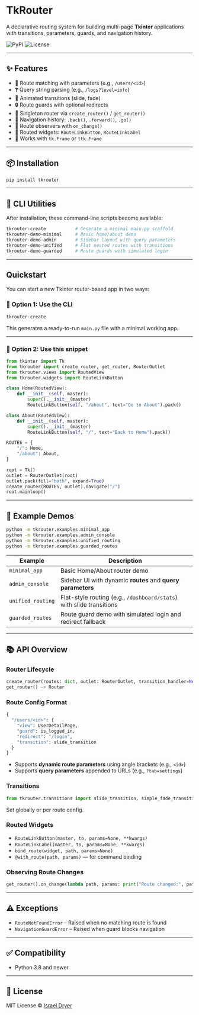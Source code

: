 # TkRouter

A declarative routing system for building multi-page **Tkinter** applications with transitions, parameters, guards, and navigation history.

![PyPI](https://img.shields.io/pypi/v/tkrouter) ![License](https://img.shields.io/github/license/israel-dryer/tkrouter)

---

## ✨ Features

* 🔀 Route matching with parameters (e.g., `/users/<id>`)
* ❓ Query string parsing (e.g., `/logs?level=info`)
* 🔄 Animated transitions (slide, fade)
* 🔒 Route guards with optional redirects
* 🧱 Singleton router via `create_router()` / `get_router()`
* 🧭 Navigation history: `.back()`, `.forward()`, `.go()`
* 📢 Route observers with `on_change()`
* 🧩 Routed widgets: `RouteLinkButton`, `RouteLinkLabel`
* 🎨 Works with `tk.Frame` or `ttk.Frame`

---

## 📦 Installation

```bash
pip install tkrouter
```

---

## 🚀 CLI Utilities

After installation, these command-line scripts become available:

```bash
tkrouter-create           # Generate a minimal main.py scaffold
tkrouter-demo-minimal     # Basic home/about demo
tkrouter-demo-admin       # Sidebar layout with query parameters
tkrouter-demo-unified     # Flat nested routes with transitions
tkrouter-demo-guarded     # Route guards with simulated login
```

---

## Quickstart

You can start a new Tkinter router-based app in two ways:

### 🚀 Option 1: Use the CLI

```bash
tkrouter-create
```

This generates a ready-to-run `main.py` file with a minimal working app.

---

### 🧪 Option 2: Use this snippet

```python
from tkinter import Tk
from tkrouter import create_router, get_router, RouterOutlet
from tkrouter.views import RoutedView
from tkrouter.widgets import RouteLinkButton

class Home(RoutedView):
    def __init__(self, master):
        super().__init__(master)
        RouteLinkButton(self, "/about", text="Go to About").pack()

class About(RoutedView):
    def __init__(self, master):
        super().__init__(master)
        RouteLinkButton(self, "/", text="Back to Home").pack()

ROUTES = {
    "/": Home,
    "/about": About,
}

root = Tk()
outlet = RouterOutlet(root)
outlet.pack(fill="both", expand=True)
create_router(ROUTES, outlet).navigate("/")
root.mainloop()
```

---

## 🧪 Example Demos

```bash
python -m tkrouter.examples.minimal_app
python -m tkrouter.examples.admin_console
python -m tkrouter.examples.unified_routing
python -m tkrouter.examples.guarded_routes
```

| Example           | Description                                                          |
| ----------------- | -------------------------------------------------------------------- |
| `minimal_app`     | Basic Home/About router demo                                         |
| `admin_console`   | Sidebar UI with dynamic **routes** and **query parameters**          |
| `unified_routing` | Flat-style routing (e.g., `/dashboard/stats`) with slide transitions |
| `guarded_routes`  | Route guard demo with simulated login and redirect fallback          |

---

## 📚 API Overview

### Router Lifecycle

```python
create_router(routes: dict, outlet: RouterOutlet, transition_handler=None)
get_router() -> Router
```

### Route Config Format

```python
{
  "/users/<id>": {
    "view": UserDetailPage,
    "guard": is_logged_in,
    "redirect": "/login",
    "transition": slide_transition
  }
}
```

* Supports **dynamic route parameters** using angle brackets (e.g., `<id>`)
* Supports **query parameters** appended to URLs (e.g., `?tab=settings`)

### Transitions

```python
from tkrouter.transitions import slide_transition, simple_fade_transition
```

Set globally or per route config.

### Routed Widgets

* `RouteLinkButton(master, to, params=None, **kwargs)`
* `RouteLinkLabel(master, to, params=None, **kwargs)`
* `bind_route(widget, path, params=None)`
* `@with_route(path, params)` — for command binding

### Observing Route Changes

```python
get_router().on_change(lambda path, params: print("Route changed:", path, params))
```

---

## ⚠️ Exceptions

* `RouteNotFoundError` – Raised when no matching route is found
* `NavigationGuardError` – Raised when guard blocks navigation

---

## ✅ Compatibility

* Python 3.8 and newer

---

## 📄 License

MIT License © [Israel Dryer](https://github.com/israel-dryer/tkrouter)
